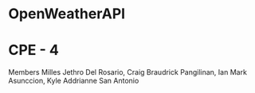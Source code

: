 # OpenWeatherAPI

# CPE - 4
Members
Milles Jethro Del Rosario, Craig Braudrick Pangilinan, Ian Mark Asunccion, Kyle Addrianne San Antonio
